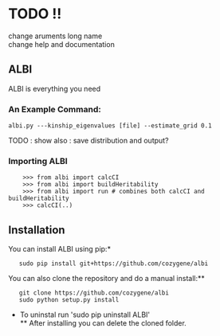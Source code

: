 
# TODO !!
change aruments long name <br/>
change help and documentation

## ALBI

ALBI is everything you need

### An Example Command:

```
albi.py ---kinship_eigenvalues [file] --estimate_grid 0.1
```
TODO : show also : save distribution and output?
 
### Importing ALBI

```
    >>> from albi import calcCI
    >>> from albi import buildHeritability
    >>> from albi import run # combines both calcCI and buildHeritability
    >>> calcCI(..)

```

## Installation
 
You can install ALBI using pip:* 

```
   sudo pip install git+https://github.com/cozygene/albi
```

You can also clone the repository and do a manual install:**
```
   git clone https://github.com/cozygene/albi
   sudo python setup.py install
```


 * To uninstal run 'sudo pip uninstall ALBI' <br/>
** After installing you can delete the cloned folder.




